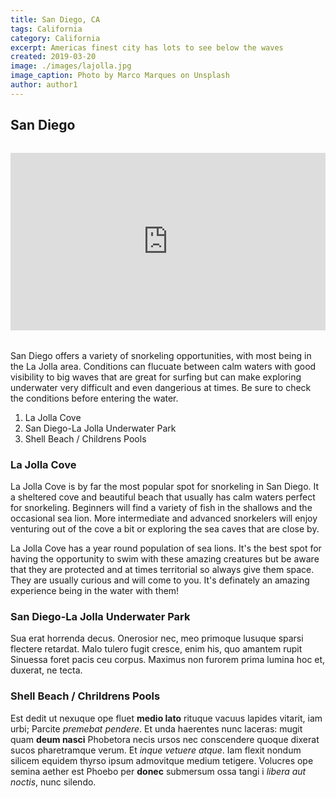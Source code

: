 ```yaml
---
title: San Diego, CA
tags: California
category: California
excerpt: Americas finest city has lots to see below the waves
created: 2019-03-20
image: ./images/lajolla.jpg
image_caption: Photo by Marco Marques on Unsplash
author: author1
---
```


## San Diego

<div style="position: relative; padding-bottom: 56.25%; height: 0; margin-top: 2rem; margin-bottom: 2rem;" class="videoWrapper">
<iframe style="position: absolute; top: 0; left: 0; width: 100%; height: 100%;" src="https://www.youtube.com/embed/q5jbNBHxaXI" frameborder="0" allow="accelerometer; autoplay; encrypted-media; gyroscope; picture-in-picture" allowfullscreen></iframe>
</div>

San Diego offers a variety of snorkeling opportunities, with most being in the La Jolla area. Conditions can flucuate between calm waters with good visibility to big waves that are great for surfing but can make exploring underwater very difficult and even dangerious at times. Be sure to check the conditions before entering the water.

1. La Jolla Cove
2. San Diego-La Jolla Underwater Park
3. Shell Beach / Childrens Pools

### La Jolla Cove

La Jolla Cove is by far the most popular spot for snorkeling in San Diego. It a sheltered cove and beautiful beach that usually has calm waters perfect for snorkeling. Beginners will find a variety of fish in the shallows and the occasional sea lion. More intermediate and advanced snorkelers will enjoy venturing out of the cove a bit or exploring the sea caves that are close by.

La Jolla Cove has a year round population of sea lions. It's the best spot for having the opportunity to swim with these amazing creatures but be aware that they are protected and at times territorial so always give them space. They are usually curious and will come to you. It's definately an amazing experience being in the water with them!

### San Diego-La Jolla Underwater Park

Sua erat horrenda decus. Onerosior nec, meo primoque lusuque sparsi flectere
retardat. Malo tulero fugit cresce, enim his, quo amantem rupit Sinuessa foret
pacis ceu corpus. Maximus non furorem prima lumina hoc et, duxerat, ne tecta.

### Shell Beach / Chrildrens Pools

Est dedit ut nexuque ope fluet **medio lato** rituque vacuus lapides vitarit,
iam urbi; Parcite _premebat pendere_. Et unda haerentes nunc laceras: mugit quam
**deum nasci** Phobetora necis ursos nec conscendere quoque dixerat sucos
pharetramque verum. Et _inque vetuere atque_. Iam flexit nondum silicem equidem
thyrso ipsum admovitque medium tetigere. Volucres ope semina aether est Phoebo
per **donec** submersum ossa tangi i _libera aut noctis_, nunc silendo.
